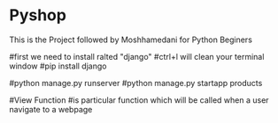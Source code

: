 # Pyshop
 This is the Project followed by Moshhamedani for Python Beginers

#first we need to install ralted "django"
#ctrl+l will clean your terminal window
#pip install django

#python manage.py runserver
#python manage.py startapp products


#View Function
#is particular function which will be called when a user navigate to a webpage